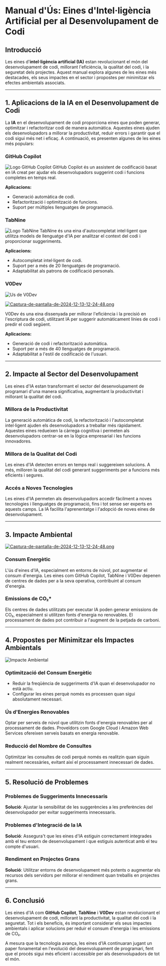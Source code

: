 # Manual d'Ús: Eines d'Intel·ligència Artificial per al Desenvolupament de Codi

## Introducció

Les eines d'**intel·ligència artificial (IA)** estan revolucionant el món del desenvolupament de codi, millorant l'eficiència, la qualitat del codi, i la seguretat dels projectes. Aquest manual explora algunes de les eines més destacades, els seus impactes en el sector i propostes per minimitzar els efectes ambientals associats.

---

## 1. Aplicacions de la IA en el Desenvolupament de Codi

La **IA** en el desenvolupament de codi proporciona eines que poden generar, optimitzar i refactoritzar codi de manera automàtica. Aquestes eines ajuden els desenvolupadors a millorar la productivitat, reduir errors i garantir que el codi sigui més net i eficaç. A continuació, es presenten algunes de les eines més populars:

### **GitHub Copilot**
![Logo GitHub Copilot](https://aps.autodesk.com/sites/default/files/2024-10/Screenshot%202024-10-03%20at%2015.34.40.png)
GitHub Copilot és un assistent de codificació basat en IA creat per ajudar els desenvolupadors suggerint codi i funcions completes en temps real.

**Aplicacions:**
- Generació automàtica de codi.
- Refactorització i optimització de funcions.
- Suport per múltiples llenguatges de programació.

### **TabNine**
![Logo TabNine](https://cdn.ourcrowd.com/wp-content/uploads/2021/08/tabnine-logo.png)
TabNine és una eina d'autocompletat intel·ligent que utilitza models de llenguatge d'IA per analitzar el context del codi i proporcionar suggeriments.

**Aplicacions:**
- Autocompletat intel·ligent de codi.
- Suport per a més de 20 llenguatges de programació.
- Adaptabilitat als patrons de codificació personals.

### **V0Dev**
![Us de V0Dev](https://i.postimg.cc/brLj8wxK/Captura-de-pantalla-de-2024-12-10-09-07-48.png)


[![Captura-de-pantalla-de-2024-12-13-12-24-48.png](https://i.postimg.cc/bvw2DqW1/Captura-de-pantalla-de-2024-12-13-12-24-48.png)](https://postimg.cc/21g5gNz5)

V0Dev és una eina dissenyada per millorar l'eficiència i la precisió en l'escriptura de codi, utilitzant IA per suggerir automàticament línies de codi i predir el codi següent.

**Aplicacions:**
- Generació de codi i refactorització automàtica.
- Suport per a més de 40 llenguatges de programació.
- Adaptabilitat a l'estil de codificació de l'usuari.

---

## 2. Impacte al Sector del Desenvolupament

Les eines d'IA estan transformant el sector del desenvolupament de programari d'una manera significativa, augmentant la productivitat i millorant la qualitat del codi.

### **Millora de la Productivitat**
La generació automàtica de codi, la refactorització i l'autocompletat intel·ligent ajuden els desenvolupadors a treballar més ràpidament. Aquestes eines redueixen la càrrega cognitiva i permeten als desenvolupadors centrar-se en la lògica empresarial i les funcions innovadores.

### **Millora de la Qualitat del Codi**
Les eines d'IA detecten errors en temps real i suggereixen solucions. A més, milloren la qualitat del codi generant suggeriments per a funcions més eficients i segures.

### **Accés a Noves Tecnologies**
Les eines d'IA permeten als desenvolupadors accedir fàcilment a noves tecnologies i llenguatges de programació, fins i tot sense ser experts en aquests camps. La IA facilita l'aprenentatge i l'adopció de noves eines de desenvolupament.

---

## 3. Impacte Ambiental
[![Captura-de-pantalla-de-2024-12-13-12-24-48.png](https://i.postimg.cc/bvw2DqW1/Captura-de-pantalla-de-2024-12-13-12-24-48.png)](https://postimg.cc/21g5gNz5)
### **Consum Energètic**
L'ús d'eines d'IA, especialment en entorns de núvol, pot augmentar el consum d'energia. Les eines com GitHub Copilot, TabNine i V0Dev depenen de centres de dades per a la seva operativa, contribuint al consum d'energia.

### **Emissions de CO₂***
Els centres de dades utilitzats per executar IA poden generar emissions de CO₂, especialment si utilitzen fonts d'energia no renovables. El processament de dades pot contribuir a l'augment de la petjada de carboni.


---

## 4. Propostes per Minimitzar els Impactes Ambientals
![Impacte Ambiental](https://clickpetroleoegas.com.br/wp-content/uploads/2023/09/IA-sendo-aplicada-em-um-parque-de-energia-solar-e-revolucionando-o-setor-de-renovaveis.jpeg)
### **Optimització del Consum Energètic**
- Reduir la freqüència de suggeriments d'IA quan el desenvolupador no està actiu.
- Configurar les eines perquè només es processen quan sigui absolutament necessari.

### **Ús d'Energies Renovables**
Optar per serveis de núvol que utilitzin fonts d'energia renovables per al processament de dades. Proveïdors com Google Cloud i Amazon Web Services ofereixen serveis basats en energia renovable.

### **Reducció del Nombre de Consultes**
Optimitzar les consultes de codi perquè només es realitzin quan siguin realment necessàries, evitant així el processament innecessari de dades.

---

## 5. Resolució de Problemes

### **Problemes de Suggeriments Innecessaris**
**Solució**: Ajustar la sensibilitat de les suggerències a les preferències del desenvolupador per evitar suggeriments innecessaris.

### **Problemes d'Integració de la IA**
**Solució**: Assegura't que les eines d'IA estiguin correctament integrades amb el teu entorn de desenvolupament i que estiguis autenticat amb el teu compte d'usuari.

### **Rendiment en Projectes Grans**
**Solució**: Utilitzar entorns de desenvolupament més potents o augmentar els recursos dels servidors per millorar el rendiment quan treballis en projectes grans.

---

## 6. Conclusió

Les eines d'IA com **GitHub Copilot**, **TabNine** i **V0Dev** estan revolucionant el desenvolupament de codi, millorant la productivitat, la qualitat del codi i la seguretat. Tot i els beneficis, és important considerar els seus impactes ambientals i aplicar solucions per reduir el consum d'energia i les emissions de CO₂.

A mesura que la tecnologia avança, les eines d'IA continuaran jugant un paper fonamental en l'evolució del desenvolupament de programari, fent que el procés sigui més eficient i accessible per als desenvolupadors de tot el món.
